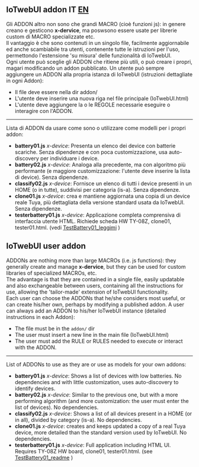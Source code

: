 ## IoTwebUI addon IT [EN](#iotwebui-addon)

Gli ADDON altro non sono che grandi MACRO (cioè funzioni js): in genere creano e gesticono **x-dervice**, ma poswsono essere usate per librerie custom di MACRO specializzate etc. <br>
Il vantaggio è che sono contenuti in un singolo file, facilmente aggiornabile ed anche scambiabile tra utenti, contenente tutte le istruzioni per l'uso, permettondo l'estensione 'su misura' delle funzionalità di IoTwebUI. <br>
Ogni utente può sceglie gli ADDON che ritiene più utili, o può creare i propri, magari modificando un addon pubblicato.
Un utente può sempre aggiungere un ADDON alla propria istanza di IoTwebUI (istruzioni dettagliate in ogni Addon):<br> 
- Il file deve essere nella dir addon/
- L'utente deve inserire una nuova riga nel file principale (IoTwebUI.html) 
- L'utente deve aggiungere la o le REGOLE  necessarie eseguire o interagire con l'ADDON.

<hr>

Lista di ADDON da usare come sono o utilizzare come modelli per i propri addon: 
* **battery01.js** _x-device_: Presenta un elenco dei device con batterie scariche. Senza dipendenze e 
con poca customizzazione, usa auto-discovery per individuare i device.
* **battery02.js** _x-device_: Analoga alla precedente, ma con algoritmo più performante (e maggiore customizzazione: l'utente deve inserire la lista di device). Senza dipendenze.
* **classify02.js**  _x-device_:  Fornisce un elenco di tutti i device presenti in un HOME (o in tutte), suddivisi per categoria (is-a). Senza dipendenze.
* **clone01.js**  _x-device_: crea e mantiene aggiornata una copia di un device reale Tuya, più dettagliata della versione standard usata da IoTwebUI. Senza dipendenze.
* **testerbattery01.js** _x-device_: Applicazione completa comprensiva di interfaccia utente HTML. Richiede scheda HW TY-08Z, clone01, tester01.html. (vedi [TestBattery01_leggimi](https://github.com/msillano/IoTwebUI/blob/main/addon/TestBattery01_leggimi.pdf) )
             

## IoTwebUI user addon

ADDONs are nothing more than large MACROs (i.e. js functions): they generally create and manage **x-dervice**, but they can be used for custom libraries of specialized MACROs, etc. <br>
The advantage is that they are contained in a single file, easily updatable and also exchangeable between users, containing all the instructions for use, allowing the 'tailor-made' extension of IoTwebUI functionality. <br>
Each user can choose the ADDONs that he/she considers most useful, or can create his/her own, perhaps by modifying a published addon.
A user can always add an ADDON to his/her IoTwebUI instance (detailed instructions in each Addon):<br>
- The file must be in the `addon/` dir
- The user must insert a new line in the main file (IoTwebUI.html)
- The user must add the RULE or RULES needed to execute or interact with the ADDON.

<hr>

List of ADDONs to use as they are or use as models for your own addons:
* **battery01.js** _x-device_: Shows a list of devices with low batteries. No dependencies and
with little customization, uses auto-discovery to identify devices.
* **battery02.js** _x-device_: Similar to the previous one, but with a more performing algorithm (and more customization: the user must enter the list of devices). No dependencies.
* **classify02.js** _x-device_: Shows a list of all devices present in a HOME (or in all), divided by category (is-a). No dependencies.
* **clone01.js** _x-device_: creates and keeps updated a copy of a real Tuya device, more detailed than the standard version used by IoTwebUI. No dependencies.
* **testerbattery01.js** _x-device_: Full application including HTML UI. Requires TY-08Z HW board, clone01, tester01.html. (see [TestBattery01_readme](https://github.com/msillano/IoTwebUI/blob/main/addon/TestBattery01_readme.pdf) )


